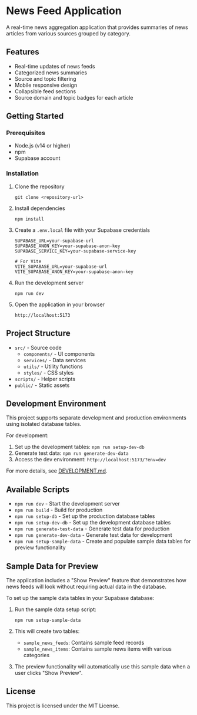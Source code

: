 # News Feed Application

A real-time news aggregation application that provides summaries of news articles from various sources grouped by category.

## Features

- Real-time updates of news feeds
- Categorized news summaries
- Source and topic filtering
- Mobile responsive design
- Collapsible feed sections
- Source domain and topic badges for each article

## Getting Started

### Prerequisites

- Node.js (v14 or higher)
- npm
- Supabase account

### Installation

1. Clone the repository
   ```
   git clone <repository-url>
   ```

2. Install dependencies
   ```
   npm install
   ```

3. Create a `.env.local` file with your Supabase credentials
   ```
   SUPABASE_URL=your-supabase-url
   SUPABASE_ANON_KEY=your-supabase-anon-key
   SUPABASE_SERVICE_KEY=your-supabase-service-key
   
   # For Vite
   VITE_SUPABASE_URL=your-supabase-url
   VITE_SUPABASE_ANON_KEY=your-supabase-anon-key
   ```

4. Run the development server
   ```
   npm run dev
   ```

5. Open the application in your browser
   ```
   http://localhost:5173
   ```

## Project Structure

- `src/` - Source code
  - `components/` - UI components
  - `services/` - Data services
  - `utils/` - Utility functions
  - `styles/` - CSS styles
- `scripts/` - Helper scripts
- `public/` - Static assets

## Development Environment

This project supports separate development and production environments using isolated database tables.

For development:
1. Set up the development tables: `npm run setup-dev-db`
2. Generate test data: `npm run generate-dev-data`
3. Access the dev environment: `http://localhost:5173/?env=dev`

For more details, see [DEVELOPMENT.md](DEVELOPMENT.md).

## Available Scripts

- `npm run dev` - Start the development server
- `npm run build` - Build for production
- `npm run setup-db` - Set up the production database tables
- `npm run setup-dev-db` - Set up the development database tables
- `npm run generate-test-data` - Generate test data for production
- `npm run generate-dev-data` - Generate test data for development
- `npm run setup-sample-data` - Create and populate sample data tables for preview functionality

## Sample Data for Preview

The application includes a "Show Preview" feature that demonstrates how news feeds will look without requiring actual data in the database.

To set up the sample data tables in your Supabase database:

1. Run the sample data setup script:
   ```
   npm run setup-sample-data
   ```

2. This will create two tables:
   - `sample_news_feeds`: Contains sample feed records
   - `sample_news_items`: Contains sample news items with various categories

3. The preview functionality will automatically use this sample data when a user clicks "Show Preview".

## License

This project is licensed under the MIT License.
